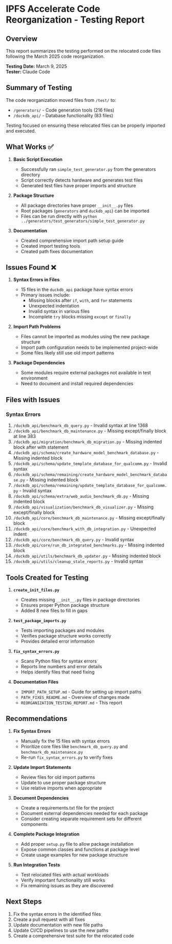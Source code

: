 # IPFS Accelerate Code Reorganization - Testing Report

## Overview

This report summarizes the testing performed on the relocated code files following the March 2025 code reorganization.

**Testing Date:** March 9, 2025  
**Tester:** Claude Code

## Summary of Testing

The code reorganization moved files from `/test/` to:
- `/generators/` - Code generation tools (216 files)
- `/duckdb_api/` - Database functionality (83 files)

Testing focused on ensuring these relocated files can be properly imported and executed.

## What Works ✅

1. **Basic Script Execution**
   - Successfully ran `simple_test_generator.py` from the generators directory
   - Script correctly detects hardware and generates test files
   - Generated test files have proper imports and structure

2. **Package Structure**
   - All package directories have proper `__init__.py` files
   - Root packages (`generators` and `duckdb_api`) can be imported
   - Files can be run directly with `python ../generators/test_generators/simple_test_generator.py`

3. **Documentation**
   - Created comprehensive import path setup guide
   - Created import testing tools
   - Created path fixes documentation

## Issues Found ❌

1. **Syntax Errors in Files**
   - 15 files in the `duckdb_api` package have syntax errors
   - Primary issues include:
     - Missing blocks after `if`, `with`, and `for` statements
     - Unexpected indentation
     - Invalid syntax in various files
     - Incomplete `try` blocks missing `except` or `finally`

2. **Import Path Problems**
   - Files cannot be imported as modules using the new package structure
   - Import path configuration needs to be implemented project-wide
   - Some files likely still use old import patterns

3. **Package Dependencies**
   - Some modules require external packages not available in test environment
   - Need to document and install required dependencies

## Files with Issues

### Syntax Errors

1. `/duckdb_api/benchmark_db_query.py` - Invalid syntax at line 1368
2. `/duckdb_api/benchmark_db_maintenance.py` - Missing except/finally block at line 383
3. `/duckdb_api/migration/benchmark_db_migration.py` - Missing indented block after with statement
4. `/duckdb_api/schema/create_hardware_model_benchmark_database.py` - Missing indented block
5. `/duckdb_api/schema/update_template_database_for_qualcomm.py` - Invalid syntax
6. `/duckdb_api/schema/remaining/create_hardware_model_benchmark_database.py` - Missing indented block
7. `/duckdb_api/schema/remaining/update_template_database_for_qualcomm.py` - Invalid syntax
8. `/duckdb_api/schema/extra/web_audio_benchmark_db.py` - Missing indented block
9. `/duckdb_api/visualization/benchmark_db_visualizer.py` - Missing except/finally block
10. `/duckdb_api/core/benchmark_db_maintenance.py` - Missing except/finally block
11. `/duckdb_api/core/benchmark_with_db_integration.py` - Unexpected indent
12. `/duckdb_api/core/benchmark_db_query.py` - Invalid syntax
13. `/duckdb_api/core/run_db_integrated_benchmarks.py` - Missing indented block
14. `/duckdb_api/utils/benchmark_db_updater.py` - Missing indented block
15. `/duckdb_api/utils/cleanup_stale_reports.py` - Invalid syntax

## Tools Created for Testing

1. **`create_init_files.py`**
   - Creates missing `__init__.py` files in package directories
   - Ensures proper Python package structure
   - Added 8 new files to fill in gaps

2. **`test_package_imports.py`**
   - Tests importing packages and modules
   - Verifies package structure works correctly
   - Provides detailed error information

3. **`fix_syntax_errors.py`**
   - Scans Python files for syntax errors
   - Reports line numbers and error details
   - Helps identify files that need fixing

4. **Documentation Files**
   - `IMPORT_PATH_SETUP.md` - Guide for setting up import paths
   - `PATH_FIXES_README.md` - Overview of changes made
   - `REORGANIZATION_TESTING_REPORT.md` - This report

## Recommendations

1. **Fix Syntax Errors**
   - Manually fix the 15 files with syntax errors
   - Prioritize core files like `benchmark_db_query.py` and `benchmark_db_maintenance.py`
   - Re-run `fix_syntax_errors.py` to verify fixes

2. **Update Import Statements**
   - Review files for old import patterns
   - Update to use proper package structure
   - Use relative imports when appropriate

3. **Document Dependencies**
   - Create a requirements.txt file for the project
   - Document external dependencies needed for each package
   - Consider creating separate requirement sets for different components

4. **Complete Package Integration**
   - Add proper `setup.py` file to allow package installation
   - Expose common classes and functions at package level
   - Create usage examples for new package structure

5. **Run Integration Tests**
   - Test relocated files with actual workloads
   - Verify important functionality still works
   - Fix remaining issues as they are discovered

## Next Steps

1. Fix the syntax errors in the identified files
2. Create a pull request with all fixes
3. Update documentation with new file paths
4. Update CI/CD pipelines to use the new paths
5. Create a comprehensive test suite for the relocated code
